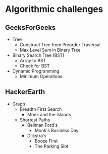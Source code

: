 # Algorithmic challenges
## GeeksForGeeks
* Tree
  * Construct Tree from Preorder Traversal
  * Max Level Sum in Binary Tree
* Binary Search Tree (BST)
  * Array to BST 
  * Check for BST
* Dynamic Programming
  * Minimum Operations

## HackerEarth
* Graph
  * Breadth First Search
    * Monk and the Islands
  * Shortest Paths
    * Bellman Ford's
      * Monk's Business Day
    * Dijkstra's
      * Booze First
      * The Parking Slot
